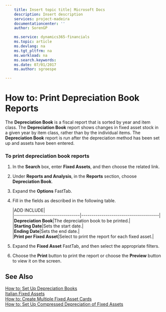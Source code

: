 ```yaml
---
    title: Insert topic title| Microsoft Docs
    description: Insert description
    services: project-madeira
    documentationcenter: ''
    author: SorenGP

    ms.service: dynamics365-financials
    ms.topic: article
    ms.devlang: na
    ms.tgt_pltfrm: na
    ms.workload: na
    ms.search.keywords:
    ms.date: 07/01/2017
    ms.author: sgroespe

---
```

# How to: Print Depreciation Book Reports
The **Depreciation Book** is a fiscal report that is sorted by year and item class. The **Depreciation Book** report shows changes in fixed asset stock in a given year by item class, rather than by the individual items. The **Depreciation Book** report is run after the depreciation method has been set up and assets have been entered.  
  
### To print depreciation book reports  
  
1.  In the **Search** box, enter **Fixed Assets**, and then choose the related link.  
  
2.  Under **Reports and Analysis**, in the **Reports** section, choose **Depreciation Book**.  
  
3.  Expand the **Options** FastTab.  
  
4.  Fill in the fields as described in the following table.  
  
    |ADD INCLUDE<!--[!INCLUDE[bp_tablefield](../../includes/bp_tabledescription_md.md)]-->|  
    |---------------------------------|---------------------------------------|  
    |**Depreciation Book**|The depreciation book to be printed.|  
    |**Starting Date**|Sets the start date.|  
    |**Ending Date**|Sets the end date.|  
    |**Print per Fixed Asset**|Select to print the report for each fixed asset.|  
  
5.  Expand the **Fixed Asset** FastTab, and then select the appropriate filters.  
  
6.  Choose the **Print** button to print the report or choose the **Preview** button to view it on the screen.  
  
## See Also  
 [How to: Set Up Depreciation Books](how-to-set-up-depreciation-books.md)   
 [Italian Fixed Assets](italian-fixed-assets.md)   
 [How to: Create Multiple Fixed Asset Cards](how-to-create-multiple-fixed-asset-cards.md)   
 [How to: Set Up Compressed Depreciation of Fixed Assets](how-to-set-up-compressed-depreciation-of-fixed-assets.md)